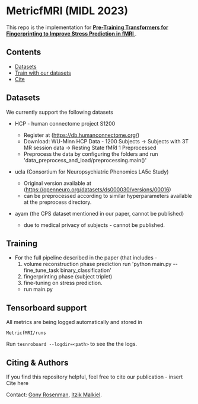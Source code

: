 # MetricfMRI (MIDL 2023)
This repo is the implementation for **[Pre-Training Transformers for Fingerprinting to Improve Stress Prediction in fMRI ](https://arxiv.org/abs/2112.05761v1)**. 



## Contents
- [Datasets](#datasets)
- [Train with our datasets](#training)
- [Cite](#cite)


## Datasets
We currently support the following datasets
* HCP - human connectome project S1200
  * Register at (https://db.humanconnectome.org/)
  * Download: WU-Minn HCP Data - 1200 Subjects -> Subjects with 3T MR session data -> Resting State fMRI 1 Preprocessed
  * Preprocess the data by configuring the folders and run 'data_preprocess_and_load/preprocessing.main()'
    
* ucla (Consortium for Neuropsychiatric Phenomics LA5c Study) 
  * Original version available at (https://openneuro.org/datasets/ds000030/versions/00016)
  * can be preprocessed according to similar hyperparameters available at the preprocess directory.

* ayam (the CPS dataset mentioned in our paper, cannot be published) 
  * due to medical privacy of subjects - cannot be published.

## Training
* For the full pipeline described in the paper (that includes -
  1. volume reconstruction phase prediction run 'python main.py --fine_tune_task binary_classification'
  2. fingerprinting phase (subject triplet)
  3. fine-tuning on stress prediction.
  - run main.py


## Tensorboard support
All metrics are being logged automatically and stored in
```
MetricfMRI/runs
```
Run `tesnroboard --logdir=<path>` to see the the logs.


## Citing & Authors
If you find this repository helpful, feel free to cite our publication -
insert Cite here

Contact: [Gony Rosenman](mailto:gonyrosenman@mail.tau.ac.il), [Itzik Malkiel](mailto:itzik.malkiel@microsoft.com).
